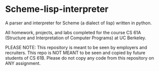 # Scheme-lisp-interpreter
A parser and interpreter for Scheme (a dialect of lisp) written in python.

All homework, projects, and labs completed for the course CS 61A (Structure and Interpretation of Computer Programs) at UC Berkeley. 

PLEASE NOTE: This repository is meant to be seen by employers and recruiters. This repo is NOT MEANT to be seen and copied by future students of CS 61B. Please do not copy any code from this repository on ANY assignment.
